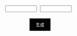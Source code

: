 <!DOCTYPE html>
<html lang="en">
<head>
    <meta charset="UTF-8">
    <meta name="viewport" content="width=device-width, initial-scale=1.0">
    <title>Random Number Generator</title>
    <style>
        .container {
            display: flex;
            flex-direction: column;
            align-items: center;
            margin-top: 50px;
        }
        .row {
            display: flex;
            justify-content: center;
            margin: 10px 0;
        }
        input {
            width: 100px;
            margin-right: 10px;
            text-align: center;
        }
        button {
            background-color: black;
            color: white;
            padding: 10px 20px;
            border: none;
            cursor: pointer;
        }
        .success, .attempts {
            margin-top: 20px;
            text-align: center;
        }
    </style>
</head>
<body>

<div class="container">
    <div class="row">
        <input type="text" id="textbox1" readonly>
        <input type="text" id="textbox2" readonly>
    </div>
    <div class="row">
        <button id="generateBtn">生成</button>
    </div>
    <div id="messageContainer"></div>
</div>

<script>
    let attemptCount = 0;

    document.getElementById('generateBtn').addEventListener('click', function() {
        attemptCount++;

        const randomNumber1 = Math.floor(Math.random() * 16) + 1;
        const randomNumber2 = Math.floor(Math.random() * 24) + 17;

        const textbox1 = document.getElementById('textbox1');
        const textbox2 = document.getElementById('textbox2');

        textbox1.value = randomNumber1;
        textbox2.value = randomNumber2;

        const messageContainer = document.getElementById('messageContainer');
        messageContainer.innerHTML = '';

        if ((randomNumber1 === 13 && randomNumber2 === 23) || (randomNumber1 === 23 && randomNumber2 === 13)) {
            const successMessage = document.createElement('div');
            successMessage.className = 'success';
            successMessage.textContent = '成功';

            const attemptMessage = document.createElement('div');
            attemptMessage.className = 'attempts';
            attemptMessage.textContent = `已尝试${attemptCount}次`;
            attemptMessage.style.border = '1px solid black';
            attemptMessage.style.padding = '10px';
            attemptMessage.style.width = '150px';
            attemptMessage.style.backgroundColor = '#f0f0f0';

            messageContainer.appendChild(successMessage);
            messageContainer.appendChild(attemptMessage);
        }
    });
</script>

</body>
</html>
